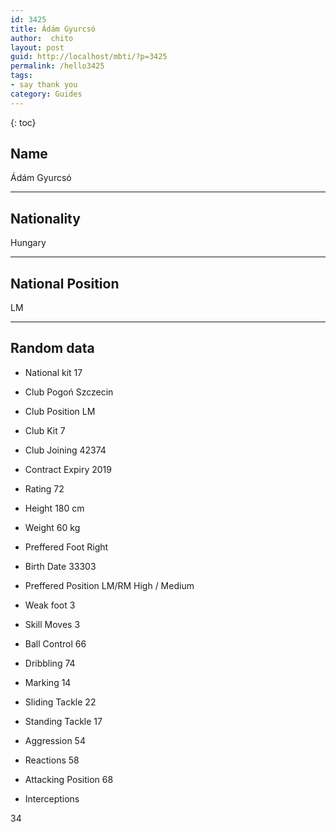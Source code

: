 ```yaml
---
id: 3425
title: Ádám Gyurcsó
author:  chito 
layout: post
guid: http://localhost/mbti/?p=3425
permalink: /hello3425
tags:
- say thank you
category: Guides
---
```



{: toc}


## Name  
Ádám Gyurcsó 

* * *

## Nationality  
Hungary 

* * *

## National Position  
LM 

* * *

## Random data 

  * National kit 
17 

  * Club 
Pogoń Szczecin 

  * Club Position 
LM 

  * Club Kit 
7 

  * Club Joining 
42374 

  * Contract Expiry 
2019 

  * Rating 
72 

  * Height 
180 cm 

  * Weight 
60 kg 

  * Preffered Foot 
Right 

  * Birth Date 
33303 

  * Preffered Position 
LM/RM High / Medium 

  * Weak foot 
3 

  * Skill Moves 
3 

  * Ball Control 
66 

  * Dribbling 
74 

  * Marking 
14 

  * Sliding Tackle 
22 

  * Standing Tackle 
17 

  * Aggression 
54 

  * Reactions 
58 

  * Attacking Position 
68 

  * Interceptions 

34</ul>